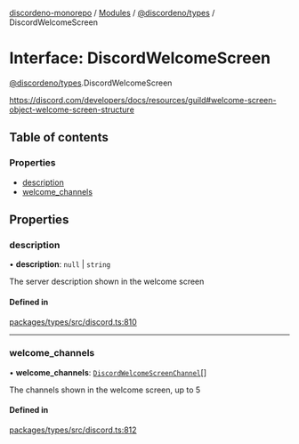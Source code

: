[discordeno-monorepo](../README.md) / [Modules](../modules.md) / [@discordeno/types](../modules/discordeno_types.md) / DiscordWelcomeScreen

# Interface: DiscordWelcomeScreen

[@discordeno/types](../modules/discordeno_types.md).DiscordWelcomeScreen

https://discord.com/developers/docs/resources/guild#welcome-screen-object-welcome-screen-structure

## Table of contents

### Properties

- [description](discordeno_types.DiscordWelcomeScreen.md#description)
- [welcome_channels](discordeno_types.DiscordWelcomeScreen.md#welcome_channels)

## Properties

### description

• **description**: `null` \| `string`

The server description shown in the welcome screen

#### Defined in

[packages/types/src/discord.ts:810](https://github.com/deepsarda/discordeno/blob/c6dc30bb/packages/types/src/discord.ts#L810)

---

### welcome_channels

• **welcome_channels**: [`DiscordWelcomeScreenChannel`](discordeno_types.DiscordWelcomeScreenChannel.md)[]

The channels shown in the welcome screen, up to 5

#### Defined in

[packages/types/src/discord.ts:812](https://github.com/deepsarda/discordeno/blob/c6dc30bb/packages/types/src/discord.ts#L812)

